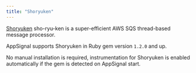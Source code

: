 ```yaml
---
title: "Shoryuken"
---
```


[Shoryuken] sho-ryu-ken is a super-efficient AWS SQS thread-based message
processor.

AppSignal supports Shoryuken in Ruby gem version `1.2.0` and up.

No manual installation is required, instrumentation for Shoryuken is enabled
automatically if the gem is detected on AppSignal start.

[Shoryuken]: https://github.com/phstc/shoryuken

